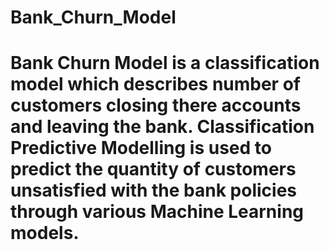 # Bank_Churn_Model
# Bank Churn Model is a classification model which describes number of customers closing there accounts and leaving the bank. Classification Predictive Modelling is used to predict the quantity of customers unsatisfied with the bank policies through various Machine Learning models.

